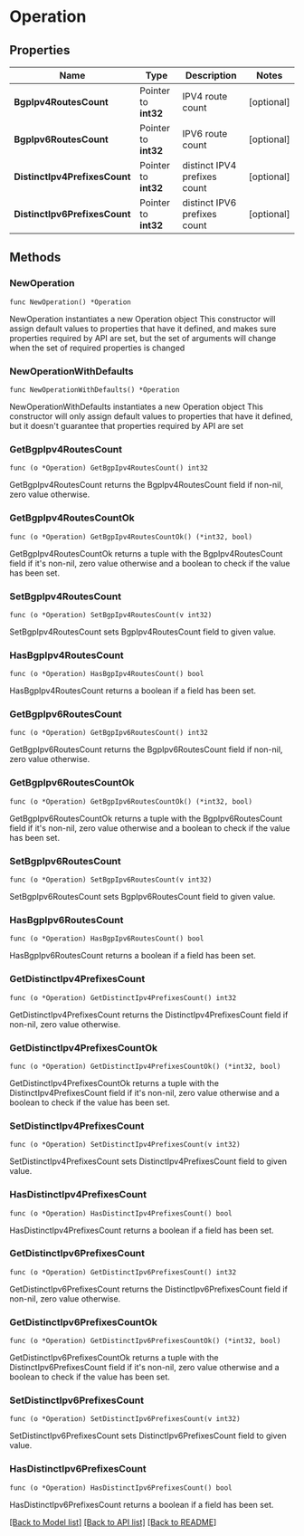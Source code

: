 # Operation

## Properties

Name | Type | Description | Notes
------------ | ------------- | ------------- | -------------
**BgpIpv4RoutesCount** | Pointer to **int32** | IPV4 route count | [optional] 
**BgpIpv6RoutesCount** | Pointer to **int32** | IPV6 route count | [optional] 
**DistinctIpv4PrefixesCount** | Pointer to **int32** | distinct IPV4 prefixes count | [optional] 
**DistinctIpv6PrefixesCount** | Pointer to **int32** | distinct IPV6 prefixes count | [optional] 

## Methods

### NewOperation

`func NewOperation() *Operation`

NewOperation instantiates a new Operation object
This constructor will assign default values to properties that have it defined,
and makes sure properties required by API are set, but the set of arguments
will change when the set of required properties is changed

### NewOperationWithDefaults

`func NewOperationWithDefaults() *Operation`

NewOperationWithDefaults instantiates a new Operation object
This constructor will only assign default values to properties that have it defined,
but it doesn't guarantee that properties required by API are set

### GetBgpIpv4RoutesCount

`func (o *Operation) GetBgpIpv4RoutesCount() int32`

GetBgpIpv4RoutesCount returns the BgpIpv4RoutesCount field if non-nil, zero value otherwise.

### GetBgpIpv4RoutesCountOk

`func (o *Operation) GetBgpIpv4RoutesCountOk() (*int32, bool)`

GetBgpIpv4RoutesCountOk returns a tuple with the BgpIpv4RoutesCount field if it's non-nil, zero value otherwise
and a boolean to check if the value has been set.

### SetBgpIpv4RoutesCount

`func (o *Operation) SetBgpIpv4RoutesCount(v int32)`

SetBgpIpv4RoutesCount sets BgpIpv4RoutesCount field to given value.

### HasBgpIpv4RoutesCount

`func (o *Operation) HasBgpIpv4RoutesCount() bool`

HasBgpIpv4RoutesCount returns a boolean if a field has been set.

### GetBgpIpv6RoutesCount

`func (o *Operation) GetBgpIpv6RoutesCount() int32`

GetBgpIpv6RoutesCount returns the BgpIpv6RoutesCount field if non-nil, zero value otherwise.

### GetBgpIpv6RoutesCountOk

`func (o *Operation) GetBgpIpv6RoutesCountOk() (*int32, bool)`

GetBgpIpv6RoutesCountOk returns a tuple with the BgpIpv6RoutesCount field if it's non-nil, zero value otherwise
and a boolean to check if the value has been set.

### SetBgpIpv6RoutesCount

`func (o *Operation) SetBgpIpv6RoutesCount(v int32)`

SetBgpIpv6RoutesCount sets BgpIpv6RoutesCount field to given value.

### HasBgpIpv6RoutesCount

`func (o *Operation) HasBgpIpv6RoutesCount() bool`

HasBgpIpv6RoutesCount returns a boolean if a field has been set.

### GetDistinctIpv4PrefixesCount

`func (o *Operation) GetDistinctIpv4PrefixesCount() int32`

GetDistinctIpv4PrefixesCount returns the DistinctIpv4PrefixesCount field if non-nil, zero value otherwise.

### GetDistinctIpv4PrefixesCountOk

`func (o *Operation) GetDistinctIpv4PrefixesCountOk() (*int32, bool)`

GetDistinctIpv4PrefixesCountOk returns a tuple with the DistinctIpv4PrefixesCount field if it's non-nil, zero value otherwise
and a boolean to check if the value has been set.

### SetDistinctIpv4PrefixesCount

`func (o *Operation) SetDistinctIpv4PrefixesCount(v int32)`

SetDistinctIpv4PrefixesCount sets DistinctIpv4PrefixesCount field to given value.

### HasDistinctIpv4PrefixesCount

`func (o *Operation) HasDistinctIpv4PrefixesCount() bool`

HasDistinctIpv4PrefixesCount returns a boolean if a field has been set.

### GetDistinctIpv6PrefixesCount

`func (o *Operation) GetDistinctIpv6PrefixesCount() int32`

GetDistinctIpv6PrefixesCount returns the DistinctIpv6PrefixesCount field if non-nil, zero value otherwise.

### GetDistinctIpv6PrefixesCountOk

`func (o *Operation) GetDistinctIpv6PrefixesCountOk() (*int32, bool)`

GetDistinctIpv6PrefixesCountOk returns a tuple with the DistinctIpv6PrefixesCount field if it's non-nil, zero value otherwise
and a boolean to check if the value has been set.

### SetDistinctIpv6PrefixesCount

`func (o *Operation) SetDistinctIpv6PrefixesCount(v int32)`

SetDistinctIpv6PrefixesCount sets DistinctIpv6PrefixesCount field to given value.

### HasDistinctIpv6PrefixesCount

`func (o *Operation) HasDistinctIpv6PrefixesCount() bool`

HasDistinctIpv6PrefixesCount returns a boolean if a field has been set.


[[Back to Model list]](../README.md#documentation-for-models) [[Back to API list]](../README.md#documentation-for-api-endpoints) [[Back to README]](../README.md)


